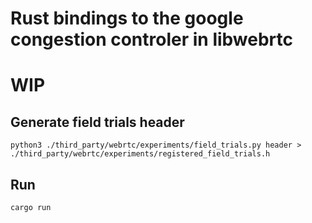 # Rust bindings to the google congestion controler in libwebrtc

# WIP

## Generate field trials header
```
python3 ./third_party/webrtc/experiments/field_trials.py header > ./third_party/webrtc/experiments/registered_field_trials.h
```

## Run

```
cargo run
```

